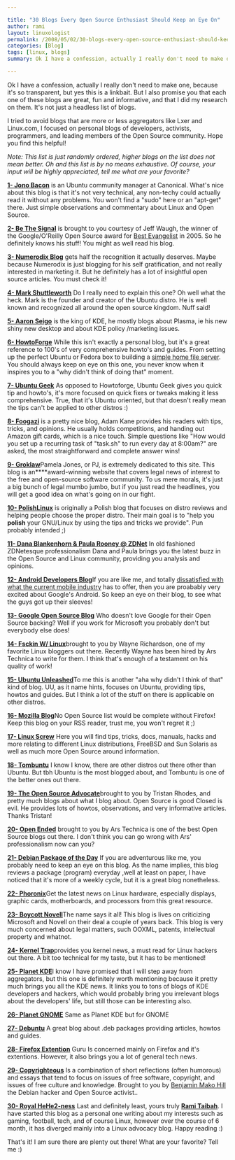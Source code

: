 ```yaml
---

title: "30 Blogs Every Open Source Enthusiast Should Keep an Eye On"
author: rami
layout: linuxologist
permalink: /2008/05/02/30-blogs-every-open-source-enthusiast-should-keep-an-eye-on
categories: [Blog]
tags: [linux, blogs]
summary: Ok I have a confession, actually I really don't need to make one, because it's so transparent, but yes this is a linkbait. But I also promise you that each one of these blogs are great, fun and informative, and that I did my research on them. It's not just a headless list of blogs.

---
```


Ok I have a confession, actually I really don't need to make one, because it's so transparent, but yes this is a linkbait. But I also promise you that each one of these blogs are great, fun and informative, and that I did my research on them. It's not just a headless list of blogs.


I tried to avoid blogs that are more or less aggregators like Lxer and Linux.com, I focused on personal blogs of developers, activists, programmers, and leading members of the Open Source community. Hope you find this helpful!

_Note: This list is just randomly ordered, higher blogs on the list does not mean better. Oh and this list is by no means exhaustive. Of course, your input will be highly appreciated, tell me what are your favorite?_

[**1- Jono Bacon**](http://www.jonobacon.org/) is an Ubuntu community manager at Canonical. What's nice about this blog is that it's not very technical, any non-techy could actually read it without any problems. You won't find a "sudo" here or an "apt-get" there. Just simple observations and commentary about Linux and Open Source.

[**2- Be The Signal**](http://bethesignal.org/) is brought to you courtesy of Jeff Waugh, the winner of the Google/O'Reilly Open Source award for [Best Evangelist](http://www.osdir.com/Article6677.phtml) in 2005\. So he definitely knows his stuff! You might as well read his blog.

[**3- Numerodix Blog**](http://www.matusiak.eu/numerodix/blog/) gets half the recognition it actually deserves. Maybe because Numerodix is just blogging for his self gratification, and not really interested in marketing it. But he definitely has a lot of insightful open source articles. You must check it!

[**4- Mark Shuttleworth**](http://www.markshuttleworth.com/) Do I really need to explain this one? Oh well what the heck. Mark is the founder and creator of the Ubuntu distro. He is well known and recognized all around the open source kingdom. Nuff said!

[**5- Aaron Seigo**](http://aseigo.blogspot.com/) is the king of KDE, he mostly blogs about Plasma, ie his new shiny new desktop and about KDE policy /marketing issues.

[**6- HowtoForge**](http://howtoforge.com/) While this isn't exactly a personal blog, but it's a great reference to 100's of very comprehensive howto's and guides. From setting up the perfect Ubuntu or Fedora box to building a [simple home file server](http://howtoforge.com/ubuntu-home-fileserver). You should always keep on eye on this one, you never know when it inspires you to a "why didn't think of doing that" moment.

[**7- Ubuntu Geek**](http://www.ubuntugeek.com/) As opposed to Howtoforge, Ubuntu Geek gives you quick tip and howto's, it's more focused on quick fixes or tweaks making it less comprehensive. True, that it's Ubuntu oriented, but that doesn't really mean the tips can't be applied to other distros :)

[**8- Foogazi**](http://www.foogazi.com/) is a pretty nice blog, Adam Kane provides his readers with tips, tricks, and opinions. He usually holds competitions, and handing out Amazon gift cards, which is a nice touch. Simple questions like "How would you set up a recurring task of "task.sh" to run every day at 8:00am?" are asked, the most straightforward and complete answer wins!

[**9- Groklaw**](http://www.groklaw.net/)Pamela Jones, or PJ, is extremely dedicated to this site. This blog is an****award-winning website that covers legal news of interest to the free and open-source software community. To us mere morals, it's just a big bunch of legal mumbo jumbo, but if you just read the headlines, you will get a good idea on what's going on in our fight.

[**10- PolishLinux**](http://www.polishlinux.org/) is originally a Polish blog that focuses on distro reviews and helping people choose the proper distro. Their main goal is to "help you **polish** your GNU/Linux by using the tips and tricks we provide". Pun probably intended ;)

[**11- Dana Blankenhorn & Paula Rooney @ ZDNet**](http://blog/s.zdnet.com/open-source/) In old fashioned ZDNetesque professionalism Dana and Paula brings you the latest buzz in the Open Source and Linux community, providing you analysis and opinions.

[**12- Android Developers Blog**](http://android-developers.blogspot.com/)If you are like me, and totally [dissatisfied with what the current mobile industry](/2007/12/15/its-a-wonderful-internet-but-not-every-pasture) has to offer, then you are proabably very excited about Google's Android. So keep an eye on their blog, to see what the guys got up their sleeves!

[**13- Google Open Source Blog**](http://google-opensource.blogspot.com/) Who doesn't love Google for their Open Source backing? Well if you work for Microsoft you probably don't but everybody else does!

[**14- Fsckin W/ Linux**](http://www.fsckin.com/)brought to you by Wayne Richardson, one of my favorite Linux bloggers out there. Recently Wayne has been hired by Ars Technica to write for them. I think that's enough of a testament on his quality of work!

[**15- Ubuntu Unleashed**](http://www.ubuntu-unleashed.com/)To me this is another "aha why didn't I think of that" kind of blog. UU, as it name hints, focuses on Ubuntu, providing tips, howtos and guides. But I think a lot of the stuff on there is applicable on other distros.

[**16- Mozilla Blog**](http://blog/.mozilla.com/)No Open Source list would be complete without Firefox! Keep this blog on your RSS reader, trust me, you won't regret it ;)

[**17- Linux Screw**](http://www.linuxscrew.com/) Here you will find tips, tricks, docs, manuals, hacks and more relating to different Linux distributions, FreeBSD and Sun Solaris as well as much more Open Source around information.

[**18- Tombuntu**](http://tombuntu.com/) I know I know, there are other distros out there other than Ubuntu. But tbh Ubuntu is the most blogged about, and Tombuntu is one of the better ones out there.

[**19- The Open Source Advocate**](http://useopensource.blogspot.com/)brought to you by Tristan Rhodes, and pretty much blogs about what I blog about. Open Source is good Closed is evil. He provides lots of howtos, observations, and very informative articles. Thanks Tristan!

[**20- Open Ended**](http://arstechnica.com/journals/linux.ars) brought to you by Ars Technica is one of the best Open Source blogs out there. I don't think you can go wrong with Ars' professionalism now can you?

[**21- Debian Package of the Day**](http://debaday.debian.net/) If you are adventurous like me, you probably need to keep an eye on this blog. As the name implies, this blog reviews a package (program) everyday ,well at least on paper, I have noticed that it's more of a weekly cycle, but it is a great blog nonetheless.

[**22- Phoronix**](http://www.phoronix.com/scan.php?page=home)Get the latest news on Linux hardware, especially displays, graphic cards, motherboards, and processors from this great resource.

[**23- Boycott Novell**](http://boycottnovell.com/)The name says it all! This blog is lives on criticizing Microsoft and Novell on their deal a couple of years back. This blog is very much concerned about legal matters, such OOXML, patents, intellectual property and whatnot.

[**24- Kernel Trap**](http://kerneltrap.org/blog/s)provides you kernel news, a must read for Linux hackers out there. A bit too technical for my taste, but it has to be mentioned!

[**25- Planet KDE**](http://planetkde.org/)I know I have promised that I will step away from aggregators, but this one is definitely worth mentioning because it pretty much brings you all the KDE news. It links you to tons of blogs of KDE developers and hackers, which would probably bring you irrelevant blogs about the developers' life, but still those can be interesting also.

[**26- Planet GNOME**](http://planet.gnome.org/) Same as Planet KDE but for GNOME

[**27- Debuntu**](http://www.debuntu.org/) A great blog about .deb packages providing articles, howtos and guides.

[**28- Firefox Extention**](http://ffextensionguru.wordpress.com/) Guru Is concerned mainly on Firefox and it's extentions. However, it also brings you a lot of general tech news.

[**29- Copyrighteous**](http://mako.cc/copyrighteous) Is a combination of short reflections (often humorous) and essays that tend to focus on issues of free software, copyright, and issues of free culture and knowledge. Brought to you by [Benjamin Mako Hill](http://en.wikipedia.org/wiki/Benjamin_Mako_Hill) the Debian hacker and Open Source activist..

[**30- Royal HeHe2-ness**](http://taibah.co) Last and definitely least, yours truly [**Rami Taibah**](http://taibah.co). I have started this blog as a personal one writing about my interests such as gaming, football, tech, and of course Linux, however over the course of 6 month, it has diverged mainly into a Linux advocacy blog. Happy reading :)

That's it! I am sure there are plenty out there! What are your favorite? Tell me :)
